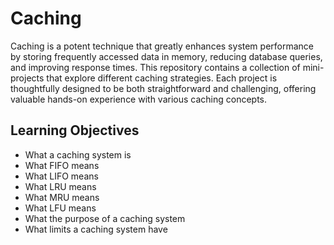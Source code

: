 # Caching

Caching is a potent technique that greatly enhances system performance by storing frequently accessed data in memory, reducing database queries, and improving response times. This repository contains a collection of mini-projects that explore different caching strategies. Each project is thoughtfully designed to be both straightforward and challenging, offering valuable hands-on experience with various caching concepts.

## Learning Objectives

* What a caching system is
* What FIFO means
* What LIFO means
* What LRU means
* What MRU means
* What LFU means
* What the purpose of a caching system
* What limits a caching system have
